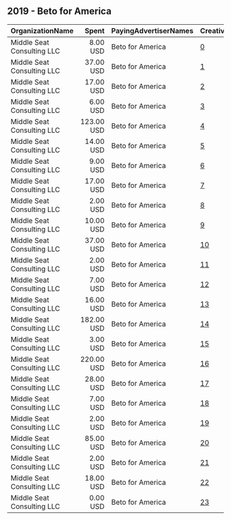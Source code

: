 ## 2019 - Beto for America 
|OrganizationName|Spent|PayingAdvertiserNames|CreativeUrls|Impressions|Genders|AgeBrackets|CountryCodes|BillingAddresses|CandidateBallotInformation|
|:---|---:|:---|:---|---:|:---|:---|:---|:---|:---|
|Middle Seat Consulting  LLC|8.00 USD|Beto for America|[0](https://www.snap.com/political-ads/asset/74aa6de41553994144a5c4e0f6c27ae3df144ba79965f5e9d3e59e67cede36ec?mediaType=png)|1,037|FEMALE|18+|united states|"Po Box 21600,Washington,20009,US"||
|Middle Seat Consulting  LLC|37.00 USD|Beto for America|[1](https://www.snap.com/political-ads/asset/d240e07b48bc024958819517527b225f5273f6bb2bb2e1c30d2c8e1ffb78f5e6?mediaType=png)|4,526||18+|united states|"Po Box 21600,Washington,20009,US"||
|Middle Seat Consulting  LLC|17.00 USD|Beto for America|[2](https://www.snap.com/political-ads/asset/faf3f807b6ccc5b3594e3bdec0888465f1d5e24816a8f69847ffe9187dbad096?mediaType=png)|2,106||18+|united states|"Po Box 21600,Washington,20009,US"||
|Middle Seat Consulting  LLC|6.00 USD|Beto for America|[3](https://www.snap.com/political-ads/asset/74aa6de41553994144a5c4e0f6c27ae3df144ba79965f5e9d3e59e67cede36ec?mediaType=png)|886||18+|united states|"Po Box 21600,Washington,20009,US"||
|Middle Seat Consulting  LLC|123.00 USD|Beto for America|[4](https://www.snap.com/political-ads/asset/faf3f807b6ccc5b3594e3bdec0888465f1d5e24816a8f69847ffe9187dbad096?mediaType=png)|16,477|MALE|18+|united states|"Po Box 21600,Washington,20009,US"||
|Middle Seat Consulting  LLC|14.00 USD|Beto for America|[5](https://www.snap.com/political-ads/asset/6b14c61f90a9788952c546a8ed75e9509882816297566f87370df3cdf1549ce2?mediaType=png)|1,641||35++|united states|"Po Box 21600,Washington,20009,US"||
|Middle Seat Consulting  LLC|9.00 USD|Beto for America|[6](https://www.snap.com/political-ads/asset/74aa6de41553994144a5c4e0f6c27ae3df144ba79965f5e9d3e59e67cede36ec?mediaType=png)|1,145||18+|united states|"Po Box 21600,Washington,20009,US"||
|Middle Seat Consulting  LLC|17.00 USD|Beto for America|[7](https://www.snap.com/political-ads/asset/faf3f807b6ccc5b3594e3bdec0888465f1d5e24816a8f69847ffe9187dbad096?mediaType=png)|2,278||18+|united states|"Po Box 21600,Washington,20009,US"||
|Middle Seat Consulting  LLC|2.00 USD|Beto for America|[8](https://www.snap.com/political-ads/asset/881797136d291a35f330928cc657ef2d4b4d19ffa45c83c8195697866231e0eb?mediaType=png)|254||18+|united states|"Po Box 21600,Washington,20009,US"||
|Middle Seat Consulting  LLC|10.00 USD|Beto for America|[9](https://www.snap.com/political-ads/asset/557e1dee0a6e4c6da0a0547afb5e589df8834cb05fb2d499821372e52428469e?mediaType=png)|1,402||18+|united states|"Po Box 21600,Washington,20009,US"||
|Middle Seat Consulting  LLC|37.00 USD|Beto for America|[10](https://www.snap.com/political-ads/asset/74aa6de41553994144a5c4e0f6c27ae3df144ba79965f5e9d3e59e67cede36ec?mediaType=png)|4,811||18+|united states|"Po Box 21600,Washington,20009,US"||
|Middle Seat Consulting  LLC|2.00 USD|Beto for America|[11](https://www.snap.com/political-ads/asset/881797136d291a35f330928cc657ef2d4b4d19ffa45c83c8195697866231e0eb?mediaType=png)|389|MALE|18+|united states|"Po Box 21600,Washington,20009,US"||
|Middle Seat Consulting  LLC|7.00 USD|Beto for America|[12](https://www.snap.com/political-ads/asset/63e760a8ad217e2a52017008f99769bb5e9f784816f24e99071df74b33dd5581?mediaType=png)|851||18+|united states|"Po Box 21600,Washington,20009,US"||
|Middle Seat Consulting  LLC|16.00 USD|Beto for America|[13](https://www.snap.com/political-ads/asset/74aa6de41553994144a5c4e0f6c27ae3df144ba79965f5e9d3e59e67cede36ec?mediaType=png)|2,073|MALE|18+|united states|"Po Box 21600,Washington,20009,US"||
|Middle Seat Consulting  LLC|182.00 USD|Beto for America|[14](https://www.snap.com/political-ads/asset/557e1dee0a6e4c6da0a0547afb5e589df8834cb05fb2d499821372e52428469e?mediaType=png)|22,338||18+|united states|"Po Box 21600,Washington,20009,US"||
|Middle Seat Consulting  LLC|3.00 USD|Beto for America|[15](https://www.snap.com/political-ads/asset/63e760a8ad217e2a52017008f99769bb5e9f784816f24e99071df74b33dd5581?mediaType=png)|368||18+|united states|"Po Box 21600,Washington,20009,US"||
|Middle Seat Consulting  LLC|220.00 USD|Beto for America|[16](https://www.snap.com/political-ads/asset/faf3f807b6ccc5b3594e3bdec0888465f1d5e24816a8f69847ffe9187dbad096?mediaType=png)|27,511|FEMALE|18+|united states|"Po Box 21600,Washington,20009,US"||
|Middle Seat Consulting  LLC|28.00 USD|Beto for America|[17](https://www.snap.com/political-ads/asset/faf3f807b6ccc5b3594e3bdec0888465f1d5e24816a8f69847ffe9187dbad096?mediaType=png)|3,715||18+|united states|"Po Box 21600,Washington,20009,US"||
|Middle Seat Consulting  LLC|7.00 USD|Beto for America|[18](https://www.snap.com/political-ads/asset/881797136d291a35f330928cc657ef2d4b4d19ffa45c83c8195697866231e0eb?mediaType=png)|853|FEMALE|18+|united states|"Po Box 21600,Washington,20009,US"||
|Middle Seat Consulting  LLC|2.00 USD|Beto for America|[19](https://www.snap.com/political-ads/asset/d0fe545c08e91a98dd6ac6b16faa0ad74049af7c8841e6939488499a52b064f7?mediaType=png)|323||35++|united states|"Po Box 21600,Washington,20009,US"||
|Middle Seat Consulting  LLC|85.00 USD|Beto for America|[20](https://www.snap.com/political-ads/asset/bc9d3e0ec5b35b7e0b0e4d50c3e6f379e14b27703d180ec7381ecc03740aae9a?mediaType=png)|10,136||35++|united states|"Po Box 21600,Washington,20009,US"||
|Middle Seat Consulting  LLC|2.00 USD|Beto for America|[21](https://www.snap.com/political-ads/asset/881797136d291a35f330928cc657ef2d4b4d19ffa45c83c8195697866231e0eb?mediaType=png)|368||18+|united states|"Po Box 21600,Washington,20009,US"||
|Middle Seat Consulting  LLC|18.00 USD|Beto for America|[22](https://www.snap.com/political-ads/asset/d240e07b48bc024958819517527b225f5273f6bb2bb2e1c30d2c8e1ffb78f5e6?mediaType=png)|2,311||18+|united states|"Po Box 21600,Washington,20009,US"||
|Middle Seat Consulting  LLC|0.00 USD|Beto for America|[23](https://www.snap.com/political-ads/asset/881797136d291a35f330928cc657ef2d4b4d19ffa45c83c8195697866231e0eb?mediaType=png)|115||18+|united states|"Po Box 21600,Washington,20009,US"||
